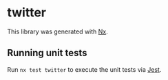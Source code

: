 # twitter

This library was generated with [Nx](https://nx.dev).

## Running unit tests

Run `nx test twitter` to execute the unit tests via [Jest](https://jestjs.io).
